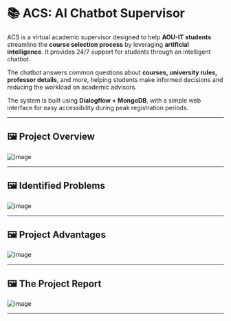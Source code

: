 # 📚 ACS: AI Chatbot Supervisor

ACS is a virtual academic supervisor designed to help **AOU-IT students** streamline the **course selection process** by leveraging **artificial intelligence**. It provides 24/7 support for students through an intelligent chatbot.

The chatbot answers common questions about **courses, university rules, professor details**, and more, helping students make informed decisions and reducing the workload on academic advisors.

The system is built using **Dialogflow + MongoDB**, with a simple web interface for easy accessibility during peak registration periods.

---

## 🖼️ Project Overview

![image](https://github.com/user-attachments/assets/16c9d64c-a20c-49c3-bed3-b2ead8ccf331)

---

## 🖼️ Identified Problems

![image](https://github.com/user-attachments/assets/46c58906-ccea-442d-8c9d-55ef186dd1d8)

---

## 🖼️ Project Advantages

![image](https://github.com/user-attachments/assets/b1139b47-67fc-40d0-8d97-1425d260b935)

---

## 🖼️ The Project Report

![image](https://github.com/user-attachments/assets/349f42ad-9dec-484b-8ebb-d975530b82bd)

---

